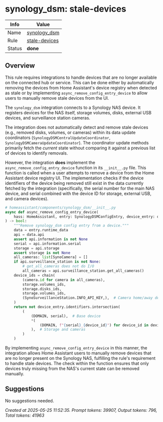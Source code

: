 # synology_dsm: stale-devices

| Info   | Value                                                                    |
|--------|--------------------------------------------------------------------------|
| Name   | [synology_dsm](https://www.home-assistant.io/integrations/synology_dsm/) |
| Rule   | [stale-devices](https://developers.home-assistant.io/docs/core/integration-quality-scale/rules/stale-devices) |
| Status | **done**                                                                 |

## Overview

This rule requires integrations to handle devices that are no longer available on the connected hub or service. This can be done either by automatically removing the devices from Home Assistant's device registry when detected as stale or by implementing `async_remove_config_entry_device` to allow users to manually remove stale devices from the UI.

The `synology_dsm` integration connects to a Synology NAS device. It registers devices for the NAS itself, storage volumes, disks, external USB devices, and surveillance station cameras.

The integration does not automatically detect and remove stale devices (e.g., removed disks, volumes, or cameras) within its data update coordinators (`SynologyDSMCentralUpdateCoordinator`, `SynologyDSMCameraUpdateCoordinator`). The coordinator update methods primarily fetch the *current* state without comparing it against a previous list of devices to identify removals.

However, the integration **does** implement the `async_remove_config_entry_device` function in its `__init__.py` file. This function is called when a user attempts to remove a device from the Home Assistant device registry UI. The implementation checks if the device identifiers of the device being removed still exist in the data currently fetched by the integration (specifically, the serial number for the main NAS device, and serial combined with the device ID for storage, external USB, and camera devices).

```python
# homeassistant/components/synology_dsm/__init__.py
async def async_remove_config_entry_device(
    hass: HomeAssistant, entry: SynologyDSMConfigEntry, device_entry: dr.DeviceEntry
) -> bool:
    """Remove synology_dsm config entry from a device."""
    data = entry.runtime_data
    api = data.api
    assert api.information is not None
    serial = api.information.serial
    storage = api.storage
    assert storage is not None
    all_cameras: list[SynoCamera] = []
    if api.surveillance_station is not None:
        # get_all_cameras does not do I/O
        all_cameras = api.surveillance_station.get_all_cameras()
    device_ids = chain(
        (camera.id for camera in all_cameras),
        storage.volumes_ids,
        storage.disks_ids,
        storage.volumes_ids,
        (SynoSurveillanceStation.INFO_API_KEY,),  # Camera home/away device
    )
    return not device_entry.identifiers.intersection(
        (
            (DOMAIN, serial),  # Base device
            *(
                (DOMAIN, f"{serial}_{device_id}") for device_id in device_ids
            ),  # Storage and cameras
        )
    )
```

By implementing `async_remove_config_entry_device` in this manner, the integration allows Home Assistant users to manually remove devices that are no longer present on the Synology NAS, fulfilling the rule's requirement to handle stale devices. The check within the function ensures that only devices truly missing from the NAS's current state can be removed manually.

## Suggestions

No suggestions needed.

_Created at 2025-05-25 11:52:35. Prompt tokens: 39907, Output tokens: 796, Total tokens: 41963_
